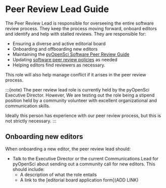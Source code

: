 # Peer Review Lead Guide

The Peer Review Lead is responsible for overseeing the entire software review process. They keep the process moving forward, onboard editors and identify and help with stalled reviews. They are responsible for:

- Ensuring a diverse and active editorial board
- Onboarding and offboarding new editors
- Maintaining the [pyOpenSci Software Peer Review Guide](https://www.pyopensci.org/software-peer-review/)
- Updating [software peer review policies](https://www.pyopensci.org/software-peer-review/our-process/policies.html) as needed
- Helping editors find reviewers as necessary.

This role will also help manage conflict if it arises in the peer review process.

:::{note}
The peer review lead role is currently held by the pyOpenSci Executive Director. However, We are testing out the role being a stipend position held by a community volunteer with excellent organizational and communication skills.

Ideally this person has experience with our peer review process, but this is not strictly necessary.
:::

## Onboarding new editors

When onboarding a new editor, the peer review lead should:

- Talk to the Executive Director or the current Communications Lead for pyOpenSci about sending out a community call for new editors. This should include:
  - A description of what the role entails
  - A link to the [editorial board application form](ADD LINK)
